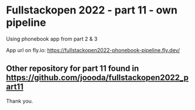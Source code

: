 # Fullstackopen 2022 - part 11 - own pipeline

Using phonebook app from part 2 & 3

App url on fly.io: https://fullstackopen2022-phonebook-pipeline.fly.dev/

## Other repository for part 11 found in https://github.com/joooda/fullstackopen2022_part11

Thank you.
